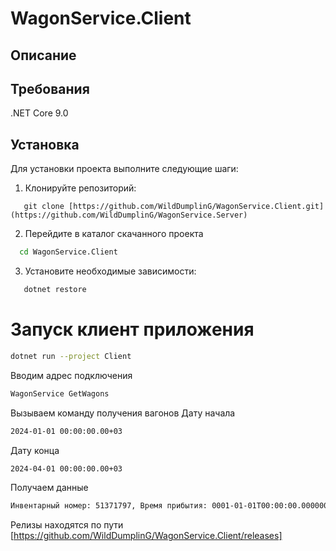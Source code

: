 # WagonService.Client

## Описание

## Требования
.NET Core 9.0

## Установка
Для установки проекта выполните следующие шаги:
1. Клонируйте репозиторий:
```
   git clone [https://github.com/WildDumplinG/WagonService.Client.git](https://github.com/WildDumplinG/WagonService.Server)
```
2. Перейдите в каталог скачанного проекта
```bash
  cd WagonService.Client
```
3. Установите необходимые зависимости:
```bash
   dotnet restore
```
# Запуск клиент приложения
```bash
dotnet run --project Client
```
Вводим адрес подключения 
```bash
WagonService GetWagons
```
Вызываем команду получения вагонов 
Дату начала
```bash
2024-01-01 00:00:00.00+03
```
Дату конца
```bash
2024-04-01 00:00:00.00+03
```
Получаем данные
```bash
Инвентарный номер: 51371797, Время прибытия: 0001-01-01T00:00:00.0000000, Время отправления: 2024-03-01T17:43:22.6570000Z
```
Релизы находятся по пути [https://github.com/WildDumplinG/WagonService.Client/releases]
